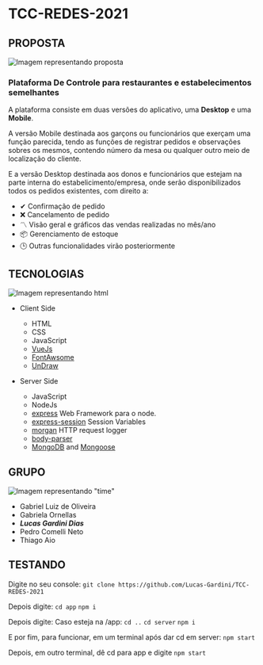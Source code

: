 # TCC-REDES-2021

## PROPOSTA

![Imagem representando proposta](https://media.discordapp.net/attachments/676543155423805460/819208956383461426/proposal.png?width=661&height=442)

### Plataforma De Controle para **restaurantes** e estabelecimentos semelhantes

A plataforma consiste em duas versões do aplicativo, uma **Desktop** e uma **Mobile**.

A versão Mobile destinada aos garçons ou funcionários que exerçam uma função parecida, tendo as funções de registrar pedidos e observações sobres os mesmos, contendo número da mesa ou qualquer outro meio de localização do cliente.

E a versão Desktop destinada aos donos e funcionários que estejam na parte interna do estabelicimento/empresa, onde serão disponibilizados todos os pedidos existentes, com direito a:

-   ✔ Confirmação de pedido
-   ❌ Cancelamento de pedido
-   〽 Visão geral e gráficos das vendas realizadas no mês/ano
-   📦 Gerenciamento de estoque
-   🕒 Outras funcionalidades virão posteriormente

## TECNOLOGIAS

![Imagem representando html](https://media.discordapp.net/attachments/676543155423805460/818569156814438441/coding.png?width=960&height=440)

-   Client Side
    -   HTML
    -   CSS
    -   JavaScript
    -   [VueJs](https://vuejs.org)
    -   [FontAwsome](https://fontawesome.com)
    -   [UnDraw](https://undraw.co/illustrations)

-   Server Side

    -   JavaScript
    -   NodeJs
    -   [express](https://expressjs.com/pt-br/) Web Framework para o node.
    -   [express-session](https://www.npmjs.com/package/express-session) Session Variables
    -   [morgan](https://www.npmjs.com/package/morgan) HTTP request logger
    -   [body-parser](https://www.npmjs.com/package/body-parser)
    -   [MongoDB](https://www.mongodb.com) and [Mongoose](https://mongoosejs.com)

## GRUPO

![Imagem representando "time"](https://media.discordapp.net/attachments/676543155423805460/818572477302308934/team.png?width=712&height=442)

-   Gabriel Luiz de Oliveira
-   Gabriela Ornellas
-   **_Lucas Gardini Dias_**
-   Pedro Comelli Neto
-   Thiago Aio

## TESTANDO

Digite no seu console:
`git clone https://github.com/Lucas-Gardini/TCC-REDES-2021`

Depois digite:
`cd app`
`npm i`

Depois digite:
Caso esteja na /app: `cd ..`
`cd server`
`npm i`

E por fim, para funcionar, em um terminal após dar cd em server:
`npm start`

Depois, em outro terminal, dê cd para app e digite
`npm start`

